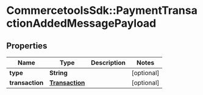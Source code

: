 # CommercetoolsSdk::PaymentTransactionAddedMessagePayload

## Properties
Name | Type | Description | Notes
------------ | ------------- | ------------- | -------------
**type** | **String** |  | [optional] 
**transaction** | [**Transaction**](Transaction.md) |  | [optional] 

